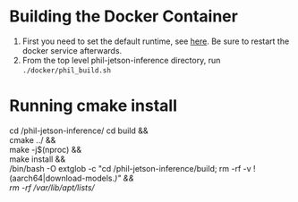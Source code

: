 
# Building the Docker Container
1. First you need to set the default runtime, see [here](https://github.com/dusty-nv/jetson-containers#docker-default-runtime). Be sure to restart the docker service afterwards.
2. From the top level phil-jetson-inference directory, run
`./docker/phil_build.sh`



# Running cmake install
cd /phil-jetson-inference/
cd build && \
cmake ../ && \
make -j$(nproc) && \
make install && \
/bin/bash -O extglob -c "cd /phil-jetson-inference/build; rm -rf -v !(aarch64|download-models.*)" && \
rm -rf /var/lib/apt/lists/*
